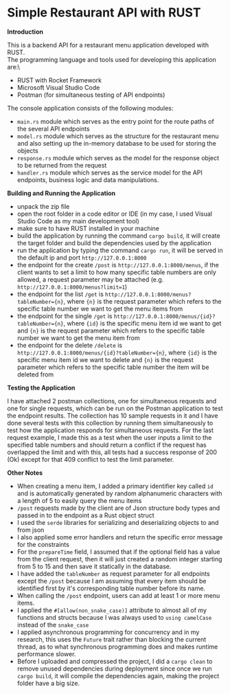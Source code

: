 # Simple Restaurant API with RUST

**Introduction**

This is a backend API for a restaurant menu application developed with RUST.\
The programming language and tools used for developing this application are:\
- RUST with Rocket Framework
- Microsoft Visual Studio Code
- Postman (for simultaneous testing of API endpoints)

The console application consists of the following modules:
- `main.rs` module which serves as the entry point for the route paths of the several API endpoints
- `model.rs` module which serves as the structure for the restaurant menu and also setting up the in-memory database to be used for storing the objects
- `response.rs` module which serves as the model for the response object to be returned from the request
- `handler.rs` module which serves as the service model for the API endpoints, business logic and data manipulations.

**Building and Running the Application**

- unpack the zip file
- open the root folder in a code editor or IDE (in my case, I used Visual Studio Code as my main development tool)
- make sure to have RUST installed in your machine
- build the application by running the command `cargo build`, it will create the target folder and build the dependencies used by the application
- run the application by typing the command `cargo run`, it will be served in the default ip and port `http://127.0.0.1:8000`
- the endpoint for the create `/post` is `http://127.0.0.1:8000/menus`, if the client wants to set a limit to how many specific table numbers are only allowed, a request parameter may be attached (e.g. `http://127.0.0.1:8000/menus?limit=1`)
- the endpoint for the list `/get` is `http://127.0.0.1:8000/menus?tableNumber={n}`, where `{n}` is the request parameter which refers to the specific table number we want to get the menu items from
- the endpoint for the single `/get` is `http://127.0.0.1:8000/menus/{id}?tableNumber={n}`, where `{id}` is the specific menu item id we want to get and `{n}` is the request parameter which refers to the specific table number we want to get the menu item from
- the endpoint for the delete `/delete` is `http://127.0.0.1:8000/menus/{id}?tableNumber={n}`, where `{id}` is the specific menu item id we want to delete and `{n}` is the request parameter which refers to the specific table number the item will be deleted from

**Testing the Application**

I have attached 2 postman collections, one for simultaneous requests and one for single requests, which can be run on the Postman application to test the endpoint results. The collection has 10 sample requests in it and I have done several tests with this collection by running them simultaneously to test how the application responds for simultaneous requests. For the last request example, I made this as a test when the user inputs a limit to the specified table numbers and should return a conflict if the request has overlapped the limit and with this, all tests had a success response of 200 (Ok) except for that 409 conflict to test the limit parameter.

**Other Notes**

- When creating a menu item, I added a primary identifier key called `id` and is automatically generated by random alphanumeric characters with a length of 5 to easily query the menu items
- `/post` requests made by the client are of Json structure body types and passed in to the endpoint as a Rust object struct
- I used the `serde` libraries for serializing and deserializing objects to and from json
- I also applied some error handlers and return the specific error message for the constraints
- For the `prepareTime` field, I assumed that if the optional field has a value from the client request, then it will just created a random integer starting from 5 to 15 and then save it statically in the database.
- I have added the `tableNumber` as request parameter for all endpoints except the `/post` because I am assuming that every item should be identified first by it's corresponding table number before its name.
- When calling the `/post` endpoint, users can add at least 1 or more menu items.
- I applied the `#[allow(non_snake_case)]` attribute to almost all of my functions and structs because I was always used to `using camelCase` instead of the `snake_case`
- I applied asynchronous programming for concurrency and in my research, this uses the `Future` trait rather than blocking the current thread, as to what synchronous programming does and makes runtime performance slower.
- Before I uploaded and compressed the project, I did a `cargo clean` to remove unused dependencies during deployment since once we run `cargo build`, it will compile the dependencies again, making the project folder have a big size.